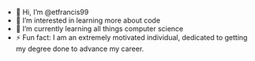 - 👋 Hi, I’m @etfrancis99
- 👀 I’m interested in learning more about code
- 🌱 I’m currently learning all things computer science
- ⚡ Fun fact: I am an extremely motivated individual, dedicated to getting my degree done to advance my career.

<!---
etfrancis99/etfrancis99 is a ✨ special ✨ repository because its `README.md` (this file) appears on your GitHub profile.
You can click the Preview link to take a look at your changes.
--->
